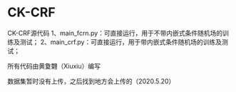 # CK-CRF
CK-CRF源代码
1、main_fcrn.py：可直接运行，用于不带内嵌式条件随机场的训练及测试；
2、main_crf.py：可直接运行，用于带内嵌式条件随机场的训练及测试；

所有代码由黄夐翾（Xiuxiu）编写

数据集暂时没有上传，之后找到地方会上传的（2020.5.20）
